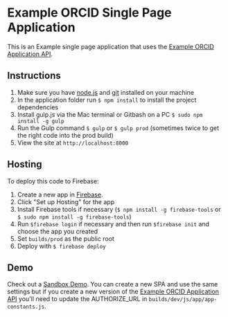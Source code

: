 # Example ORCID Single Page Application
This is an Example single page application that uses the [Example ORCID Application API](https://github.com/cwhunt/example-orcid-api).

## Instructions
1. Make sure you have [node.js](http://nodejs.org/) and [git](http://git-scm.com/) installed on your machine
2. In the application folder run `$ npm install` to install the project dependencies
5. Install gulp.js via the Mac terminal or Gitbash on a PC `$ sudo npm install -g gulp`
5. Run the Gulp command `$ gulp` or `$ gulp prod` (sometimes twice to get the right code into the prod build)
6. View the site at `http://localhost:8000` 

## Hosting
To deploy this code to Firebase:

1. Create a new app in [Firebase](https://www.firebase.com/).
2. Click "Set up Hosting" for the app
3. Install Firebase tools if necessary (`$ npm install -g firebase-tools` or `$ sudo npm install -g firebase-tools`)
3. Run `$firebase login` if necessary and then run `$firebase init` and choose the app you created
4. Set `builds/prod` as the public root
4. Deploy with `$ firebase deploy`

## Demo

Check out a [Sandbox Demo](https://example-orcid.firebaseapp.com/). You can create a new SPA and use the same settings but if you create a new version of the [Example ORCID Application API](https://github.com/cwhunt/example-orcid-api) you'll need to update the AUTHORIZE_URL in `builds/dev/js/app/app-constants.js`.